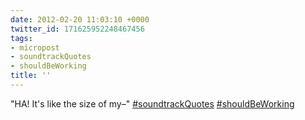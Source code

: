 ```yaml
---
date: 2012-02-20 11:03:10 +0000
twitter_id: 171625952248467456
tags:
- micropost
- soundtrackQuotes
- shouldBeWorking
title: ''
---
```


"HA! It's like the size of my–" [#soundtrackQuotes](https://twitter.com/hashtag/soundtrackQuotes) [#shouldBeWorking](https://twitter.com/hashtag/shouldBeWorking)
